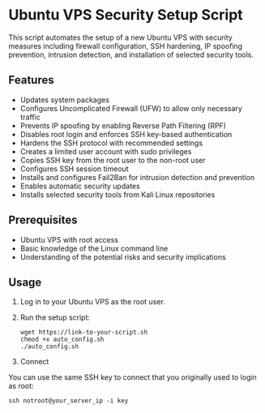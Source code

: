 # Ubuntu VPS Security Setup Script

This script automates the setup of a new Ubuntu VPS with security measures including firewall configuration, SSH hardening, IP spoofing prevention, intrusion detection, and installation of selected security tools.

## Features

- Updates system packages
- Configures Uncomplicated Firewall (UFW) to allow only necessary traffic
- Prevents IP spoofing by enabling Reverse Path Filtering (RPF)
- Disables root login and enforces SSH key-based authentication
- Hardens the SSH protocol with recommended settings
- Creates a limited user account with sudo privileges
- Copies SSH key from the root user to the non-root user
- Configures SSH session timeout
- Installs and configures Fail2Ban for intrusion detection and prevention
- Enables automatic security updates
- Installs selected security tools from Kali Linux repositories

## Prerequisites

- Ubuntu VPS with root access
- Basic knowledge of the Linux command line
- Understanding of the potential risks and security implications

## Usage

1. Log in to your Ubuntu VPS as the root user.

2. Run the setup script:
   ```shell
   wget https://link-to-your-script.sh
   chmod +x auto_config.sh
   ./auto_config.sh
   ```
3. Connect

You can use the same SSH key to connect that you originally used to login as root:
   ```shell
   ssh notroot@your_server_ip -i key
   ```
